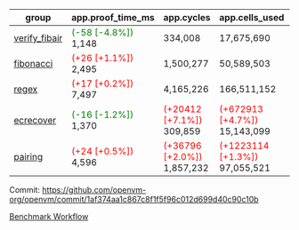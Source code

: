 | group | app.proof_time_ms | app.cycles | app.cells_used | leaf.proof_time_ms | leaf.cycles | leaf.cells_used |
| -- | -- | -- | -- | -- | -- | -- |
| [verify_fibair](https://github.com/openvm-org/openvm/blob/benchmark-results/benchmarks-pr/1662/verify_fibair-1af374aa1c867c8f1f5f96c012d699d40c90c10b.md) |<span style='color: green'>(-58 [-4.8%])</span> 1,148 |  334,008 |  17,675,690 |- | - | - |
| [fibonacci](https://github.com/openvm-org/openvm/blob/benchmark-results/benchmarks-pr/1662/fibonacci-1af374aa1c867c8f1f5f96c012d699d40c90c10b.md) |<span style='color: red'>(+26 [+1.1%])</span> 2,495 |  1,500,277 |  50,589,503 |- | - | - |
| [regex](https://github.com/openvm-org/openvm/blob/benchmark-results/benchmarks-pr/1662/regex-1af374aa1c867c8f1f5f96c012d699d40c90c10b.md) |<span style='color: red'>(+17 [+0.2%])</span> 7,497 |  4,165,226 |  166,511,152 |- | - | - |
| [ecrecover](https://github.com/openvm-org/openvm/blob/benchmark-results/benchmarks-pr/1662/ecrecover-1af374aa1c867c8f1f5f96c012d699d40c90c10b.md) |<span style='color: green'>(-16 [-1.2%])</span> 1,370 | <span style='color: red'>(+20412 [+7.1%])</span> 309,859 | <span style='color: red'>(+672913 [+4.7%])</span> 15,143,099 |- | - | - |
| [pairing](https://github.com/openvm-org/openvm/blob/benchmark-results/benchmarks-pr/1662/pairing-1af374aa1c867c8f1f5f96c012d699d40c90c10b.md) |<span style='color: red'>(+24 [+0.5%])</span> 4,596 | <span style='color: red'>(+36796 [+2.0%])</span> 1,857,232 | <span style='color: red'>(+1223114 [+1.3%])</span> 97,055,521 |- | - | - |


Commit: https://github.com/openvm-org/openvm/commit/1af374aa1c867c8f1f5f96c012d699d40c90c10b

[Benchmark Workflow](https://github.com/openvm-org/openvm/actions/runs/15142595280)
